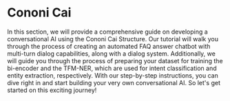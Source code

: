 # Cononi Cai

In this section, we will provide a comprehensive guide on developing a conversational AI using the Cononi Cai Structure. Our tutorial will walk you through the process of creating an automated FAQ answer chatbot with multi-turn dialog capabilities, along with a dialog system. Additionally, we will guide you through the process of preparing your dataset for training the bi-encoder and the TFM-NER, which are used for intent classification and entity extraction, respectively. With our step-by-step instructions, you can dive right in and start building your very own conversational AI. So let's get started on this exciting journey!